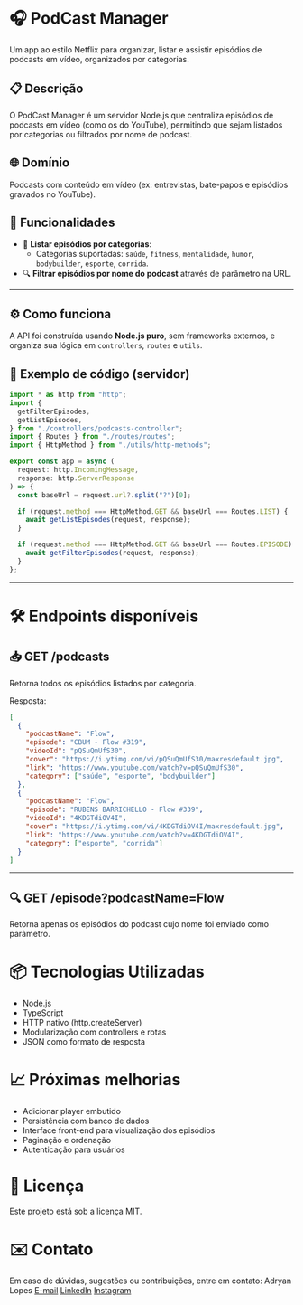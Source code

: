 # 🎧 PodCast Manager

Um app ao estilo Netflix para organizar, listar e assistir episódios de podcasts em vídeo, organizados por categorias.


## 📋 Descrição

O PodCast Manager é um servidor Node.js que centraliza episódios de podcasts em vídeo (como os do YouTube), permitindo que sejam listados por categorias ou filtrados por nome de podcast.


## 🌐 Domínio

Podcasts com conteúdo em vídeo (ex: entrevistas, bate-papos e episódios gravados no YouTube).


## 🚀 Funcionalidades

- 📂 **Listar episódios por categorias**:
  - Categorias suportadas: `saúde`, `fitness`, `mentalidade`, `humor`, `bodybuilder`, `esporte`, `corrida`.
- 🔍 **Filtrar episódios por nome do podcast** através de parâmetro na URL.

---

## ⚙️ Como funciona

A API foi construída usando **Node.js puro**, sem frameworks externos, e organiza sua lógica em `controllers`, `routes` e `utils`.


## 🔧 Exemplo de código (servidor)

```ts
import * as http from "http";
import {
  getFilterEpisodes,
  getListEpisodes,
} from "./controllers/podcasts-controller";
import { Routes } from "./routes/routes";
import { HttpMethod } from "./utils/http-methods";

export const app = async (
  request: http.IncomingMessage,
  response: http.ServerResponse
) => {
  const baseUrl = request.url?.split("?")[0];

  if (request.method === HttpMethod.GET && baseUrl === Routes.LIST) {
    await getListEpisodes(request, response);
  }

  if (request.method === HttpMethod.GET && baseUrl === Routes.EPISODE) {
    await getFilterEpisodes(request, response);
  }
};
```

---

# 🛠️ Endpoints disponíveis

## 📥 GET /podcasts
Retorna todos os episódios listados por categoria.

Resposta:

```json
[
  {
    "podcastName": "Flow",
    "episode": "CBUM - Flow #319",
    "videoId": "pQSuQmUfS30",
    "cover": "https://i.ytimg.com/vi/pQSuQmUfS30/maxresdefault.jpg",
    "link": "https://www.youtube.com/watch?v=pQSuQmUfS30",
    "category": ["saúde", "esporte", "bodybuilder"]
  },
  {
    "podcastName": "Flow",
    "episode": "RUBENS BARRICHELLO - Flow #339",
    "videoId": "4KDGTdiOV4I",
    "cover": "https://i.ytimg.com/vi/4KDGTdiOV4I/maxresdefault.jpg",
    "link": "https://www.youtube.com/watch?v=4KDGTdiOV4I",
    "category": ["esporte", "corrida"]
  }
]
```

---

## 🔍 GET /episode?podcastName=Flow

Retorna apenas os episódios do podcast cujo nome foi enviado como parâmetro.
 

# 📦 Tecnologias Utilizadas

- Node.js
- TypeScript
- HTTP nativo (http.createServer)
- Modularização com controllers e rotas
- JSON como formato de resposta


# 📈 Próximas melhorias

- Adicionar player embutido
- Persistência com banco de dados
- Interface front-end para visualização dos episódios
- Paginação e ordenação
- Autenticação para usuários


# 📄 Licença

Este projeto está sob a licença MIT.

# ✉️ Contato

Em caso de dúvidas, sugestões ou contribuições, entre em contato:
Adryan Lopes
[E-mail](adylopesk8@gmail.com)
[LinkedIn](https://www.linkedin.com/in/adryanlopes/)
[Instagram](https://www.instagram.com/https_marrom/)

